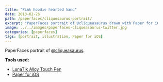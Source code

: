 ```yaml
---
title: "Pink hoodie hearted hand"
date: 2013-02-26
path: /paperfaces/cliquesaurus-portrait/
excerpt: "PaperFaces portrait of @cliqueasaurus drawn with Paper for iOS on an iPad."
image: ../../images/paperfaces-cliqueasaurus-twitter.jpg
categories: [paperfaces]
tags: [portrait, illustration, Paper for iOS]
---
```


PaperFaces portrait of [@cliqueasaurus](https://twitter.com/cliqueasaurus).

**Tools used:**

- [LunaTik Alloy Touch Pen](https://www.amazon.com/gp/product/B00821TR7G/ref=as_li_ss_tl?ie=UTF8&tag=mademist-20&linkCode=as2&camp=1789&creative=390957&creativeASIN=B00821TR7G)
- [Paper for iOS](https://paper.bywetransfer.com/)
